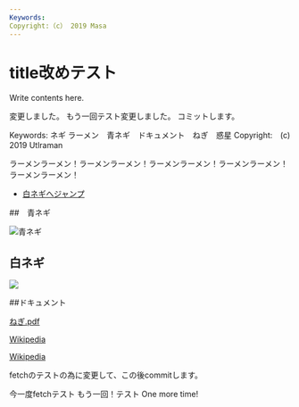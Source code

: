 ```yaml
---
Keywords:
Copyright:（c） 2019 Masa 
---
```


# title改めテスト

Write contents here.

変更しました。
もう一回テスト変更しました。
コミットします。

Keywords: ネギ ラーメン　青ネギ　ドキュメント　ねぎ　惑星
Copyright:　(c) 2019 Utlraman


ラーメンラーメン！ラーメンラーメン！ラーメンラーメン！ラーメンラーメン！ラーメンラーメン！

* [白ネギへジャンプ](#white)

##　青ネギ

![青ネギ](./green_negi.jpg)

## <span id="white">白ネギ</span>

![](white_negi.jpg)

##ドキュメント

[ねぎ.pdf](ねぎ.pdf)

[Wikipedia](https://ja.wikipedia.org/wiki/%E3%83%8D%E3%82%AE)

[Wikipedia](https://ja.wikipedia.org/wiki/%E3%83%8D%E3%82%AE)

fetchのテストの為に変更して、この後commitします。

今一度fetchテスト
もう一回！テスト
One more time!
